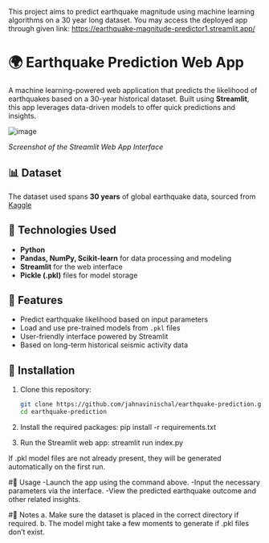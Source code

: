 This project aims to predict earthquake magnitude using machine learning algorithms on a 30 year long dataset. 
You may access the deployed app through given link:
https://earthquake-magnitude-predictor1.streamlit.app/

# 🌍 Earthquake Prediction Web App

A machine learning-powered web application that predicts the likelihood of earthquakes based on a 30-year historical dataset. Built using **Streamlit**, this app leverages data-driven models to offer quick predictions and insights.

![image](https://github.com/user-attachments/assets/e39f33d8-c7dc-49ac-9c57-a59613623fba)

*Screenshot of the Streamlit Web App Interface*

## 📊 Dataset

The dataset used spans **30 years** of global earthquake data, sourced from [Kaggle]([https://www.kaggle.com/](https://www.kaggle.com/datasets/alessandrolobello/the-ultimate-earthquake-dataset-from-1990-2023)) 

## 🧠 Technologies Used

- **Python**
- **Pandas, NumPy, Scikit-learn** for data processing and modeling
- **Streamlit** for the web interface
- **Pickle (.pkl)** files for model storage

## 🚀 Features

- Predict earthquake likelihood based on input parameters
- Load and use pre-trained models from `.pkl` files
- User-friendly interface powered by Streamlit
- Based on long-term historical seismic activity data

## 🔧 Installation

1. Clone this repository:

   ```bash
   git clone https://github.com/jahnavinischal/earthquake-prediction.git
   cd earthquake-prediction

2. Install the required packages:
  pip install -r requirements.txt

3. Run the Streamlit web app:
   streamlit run index.py
   
If .pkl model files are not already present, they will be generated automatically on the first run.

#🧪 Usage
-Launch the app using the command above.
-Input the necessary parameters via the interface.
-View the predicted earthquake outcome and other related insights.


#📎 Notes
a. Make sure the dataset is placed in the correct directory if required.
b. The model might take a few moments to generate if .pkl files don’t exist.
